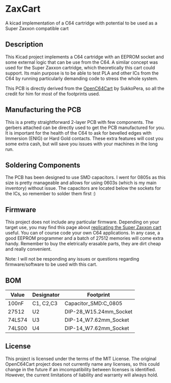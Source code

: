 # ZaxCart
A kicad implementation of a C64 cartridge with potential to be used as a Super Zaxxon compatible cart

## Description
This Kicad project implements a C64 cartridge with an EEPROM socket and some external logic that can be use from the C64. A similar concept was used for the Super Zaxxon cartridge, which theoretically this cart could support. Its main purpose is to be able to test PLA and other ICs from the C64 by running particularly demanding code to stress the whole system.

This PCB is directly derived from the [OpenC64Cart](https://github.com/SukkoPera/OpenC64Cart) by SukkoPera, so all the credit for him for most of the footprints used.

## Manufacturing the PCB

This is a pretty straightforward 2-layer PCB with few components. The gerbers attached can be directly used to get the PCB manufactured for you. It is important for the health of the C64 to ask for bevelled edges with Immersion (ENIG) or Hard Gold contacts. These extra features will cost you some extra cash, but will save you issues with your machines in the long run.

## Soldering Components

The PCB has been designed to use SMD capacitors. I went for 0805s as this size is pretty manageable and allows for using 0603s (which is my main inventory) without issue. The capacitors are located below the sockets for the ICs, so remember to solder them first :)

## Firmware

This project does not include any particular firmware. Depending on your target use, you may find this page about [replicating the Super Zaxxon cart](https://www.hackup.net/2018/10/super-zaxxon-replica/) useful. You can of course code your own C64 applications. In any case, a good EEPROM programmer and a batch of 27512 memories will come extra handy. Remember to buy the eletrically erasable parts, they are dirt cheap and really convenient. 

Note: I will not be responding any issues or questions regarding firmware/software to be used with this cart. 

## BOM

|Value	|Designator|	Footprint|
|-------|----------|-----------|
|100nF	|C1, C2,C3	|Capacitor_SMD:C_0805|
|27512	|U2	|DIP-28_W15.24mm_Socket|
|74LS74	|U3	|DIP-14_W7.62mm_Socket|
|74LS00	|U4	|DIP-14_W7.62mm_Socket|


## License
This project is licensed under the terms of the MIT License. The original OpenC64Cart project does not currently name any licenses, so this could change in the future if an imcompatibility between licenses is identified. However, the current limitations of liability and warranty will always hold.
